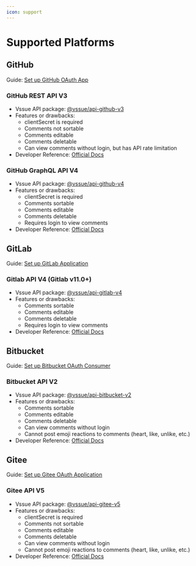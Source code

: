 ```yaml
---
icon: support
---
```


# Supported Platforms

## GitHub

Guide: [Set up GitHub OAuth App](./github.md)

### GitHub REST API V3

- Vssue API package: [@vssue/api-github-v3](https://www.npmjs.com/package/@vssue/api-github-v3)
- Features or drawbacks:
  - clientSecret is required
  - Comments not sortable
  - Comments editable
  - Comments deletable
  - Can view comments without login, but has API rate limitation
- Developer Reference: [Official Docs](https://developer.github.com/v3)

### GitHub GraphQL API V4

- Vssue API package: [@vssue/api-github-v4](https://www.npmjs.com/package/@vssue/api-github-v4)
- Features or drawbacks:
  - clientSecret is required
  - Comments sortable
  - Comments editable
  - Comments deletable
  - Requires login to view comments
- Developer Reference: [Official Docs](https://developer.github.com/v4)

## GitLab

Guide: [Set up GitLab Application](./gitlab.md)

### Gitlab API V4 (Gitlab v11.0+)

- Vssue API package: [@vssue/api-gitlab-v4](https://www.npmjs.com/package/@vssue/api-gitlab-v4)
- Features or drawbacks:
  - Comments sortable
  - Comments editable
  - Comments deletable
  - Requires login to view comments
- Developer Reference: [Official Docs](https://docs.gitlab.com/ce/api)

## Bitbucket

Guide: [Set up Bitbucket OAuth Consumer](./bitbucket.md)

### Bitbucket API V2

- Vssue API package: [@vssue/api-bitbucket-v2](https://www.npmjs.com/package/@vssue/api-bitbucket-v2)
- Features or drawbacks:
  - Comments sortable
  - Comments editable
  - Comments deletable
  - Can view comments without login
  - Cannot post emoji reactions to comments (heart, like, unlike, etc.)
- Developer Reference: [Official Docs](https://developer.atlassian.com/bitbucket/api/2/reference)

## Gitee

Guide: [Set up Gitee OAuth Application](./gitee.md)

### Gitee API V5

- Vssue API package: [@vssue/api-gitee-v5](https://www.npmjs.com/package/@vssue/api-gitee-v5)
- Features or drawbacks:
  - clientSecret is required
  - Comments not sortable
  - Comments editable
  - Comments deletable
  - Can view comments without login
  - Cannot post emoji reactions to comments (heart, like, unlike, etc.)
- Developer Reference: [Official Docs](https://gitee.com/api/v5/swagger)
